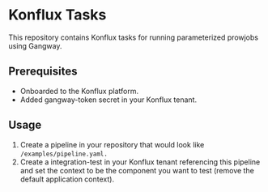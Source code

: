# Konflux Tasks

This repository contains Konflux tasks for running parameterized prowjobs using Gangway.


## Prerequisites

- Onboarded to the Konflux platform.
- Added gangway-token secret in your Konflux tenant.


## Usage
1. Create a pipeline in your repository that would look like `/examples/pipeline.yaml.`
1. Create a integration-test in your Konflux tenant referencing this pipeline and set the context to be the component you want to test (remove the default application context).
